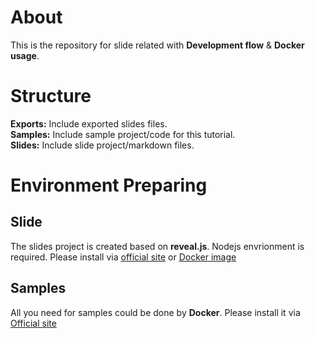 # About
This is the repository for slide related with **Development flow** & **Docker usage**.

# Structure
**Exports:** Include exported slides files.    
**Samples:** Include sample project/code for this tutorial.   
**Slides:** Include slide project/markdown files.

# Environment Preparing
## Slide
The slides project is created based on **reveal.js**. Nodejs envrionment is required. Please install via [official site](https://nodejs.org/zh-cn/) or [Docker image](https://hub.docker.com/_/node)

## Samples
All you need for samples could be done by **Docker**. Please install it via [Official site](https://www.docker.com/)



